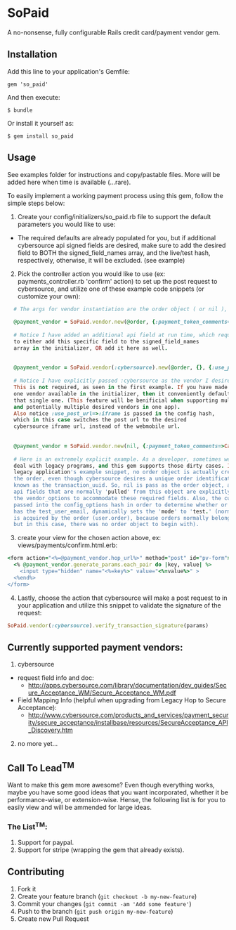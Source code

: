 # SoPaid

A no-nonsense, fully configurable Rails credit card/payment vendor gem.

## Installation

Add this line to your application's Gemfile:

    gem 'so_paid'

And then execute:

    $ bundle

Or install it yourself as:

    $ gem install so_paid

## Usage

See examples folder for instructions and copy/pastable files. More will be added here when time is available (...rare).

To easily implement a working payment process using this gem, follow the simple steps below:

1. Create your config/initializers/so_paid.rb file to support the default parameters you would like to use:
  *  The required defaults are already populated for you, but if additional cybersource api signed fields are desired, make sure to add the desired field to BOTH the signed_field_names array, and the live/test hash, respectively, otherwise, it will be excluded. (see example)
2. Pick the controller action you would like to use (ex: payments_controller.rb 'confirm' action) to set up the post request to cybersource, and utilize one of these example code snippets (or customize your own):
```ruby
  # The args for vendor instantiation are the order object ( or nil ), additional api fields (vendor_options) hash, and the config_options hash.
  
  @payment_vendor = SoPaid.vendor.new(@order, {:payment_token_comments=>@payment.comments}, {})
  
  # Notice I have added an additional api field at run time, which requires me 
  to either add this specific field to the signed_field_names 
  array in the initializer, OR add it here as well.
  
  
  @payment_vendor = SoPaid.vendor(:cybersource).new(@order, {}, {:use_post_url=>:iframe})
  
  # Notice I have explicitly passed :cybersource as the vendor I desire to use. 
  This is not required, as seen in the first example. If you have made only 
  one vendor available in the initializer, then it conveniently defaults to 
  that single one. (This feature will be benificial when supporting multitenancy 
  and potentially multiple desired vendors in one app).
  Also notice :use_post_url=>:iframe is passed in the config hash, 
  which in this case switches the post url to the desired 
  cybersource iframe url, instead of the webmobile url.
  
  
  @payment_vendor = SoPaid.vendor.new(nil, {:payment_token_comments=>CartItem.description(@user.cart_items), :amount=>@template.number_with_precision(@cart_total,2), :reference_number=>r_num, :transaction_uuid=>"sun_"+ r_num, :merchant_defined_data99=>@user.id.to_s}, {:current_user=>@user})
  
  # Here is an extremely explicit example. As a developer, sometimes we have to 
  deal with legacy programs, and this gem supports those dirty cases. In this 
  legacy application's example snippet, no order object is actually created before 
  the order, even though cybersource desires a unique order identification number, 
  known as the transaction_uuid. So, nil is pass as the order object, and the needed 
  api fields that are normally 'pulled' from this object are explicitly passed in to 
  the vendor_options to accommodate these required fields. Also, the current_user is 
  passed into the config_options hash in order to determine whether or not that user 
  has the test_user_email, dynamically sets the 'mode' to 'test.' (normally, the user 
  is acquired by the order (user.order), because orders normally belong to users, 
  but in this case, there was no order object to begin with).
```

3.  create your view for the chosen action above, ex: views/payments/confirm.html.erb:
```ruby
<form action="<%=@payment_vendor.hop_url%>" method="post" id="pv-form">
  <% @payment_vendor.generate_params.each_pair do |key, value| %>
    <input type="hidden" name="<%=key%>" value="<%=value%>" >
  <%end%>
</form>

```

4.  Lastly, choose the action that cybersource will make a post request to in your application and utilize this snippet to validate the signature of the request:
```ruby
SoPaid.vendor(:cybersource).verify_transaction_signature(params)
```





## Currently supported payment vendors:

1. cybersource
  *  request field info and doc:
      *  http://apps.cybersource.com/library/documentation/dev_guides/Secure_Acceptance_WM/Secure_Acceptance_WM.pdf
  *  Field Mapping Info (helpful when upgrading from Legacy Hop to Secure Acceptance):
      *  http://www.cybersource.com/products_and_services/payment_security/secure_acceptance/installbase/resources/SecureAcceptance_API_Discovery.htm  
2. no more yet...


## Call To Lead<sup>TM</sup>

  Want to make this gem more awesome? Even though everything works, maybe you have some good ideas that you want incorporated, whether it be performance-wise, or extension-wise. Hense, the following list is for you to easily view and will be ammended for large ideas.

### The List<sup>TM</sup>:
  1. Support for paypal.
  2. Support for stripe (wrapping the gem that already exists).


## Contributing

1. Fork it
2. Create your feature branch (`git checkout -b my-new-feature`)
3. Commit your changes (`git commit -am 'Add some feature'`)
4. Push to the branch (`git push origin my-new-feature`)
5. Create new Pull Request

